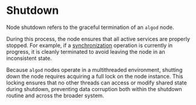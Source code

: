 # Shutdown

Node shutdown refers to the graceful termination of an `algod` node.

During this process, the node ensures that all active services are properly stopped.
For example, if a [synchronization](node-nn-sync.md) operation is currently in
progress, it is cleanly terminated to avoid leaving the node in an inconsistent
state.

Because `algod` nodes operate in a multithreaded environment, shutting down the
node requires acquiring a full lock on the node instance. This locking ensures that
no other threads can access or modify shared state during shutdown, preventing data
corruption both within the shutdown routine and across the broader system.
